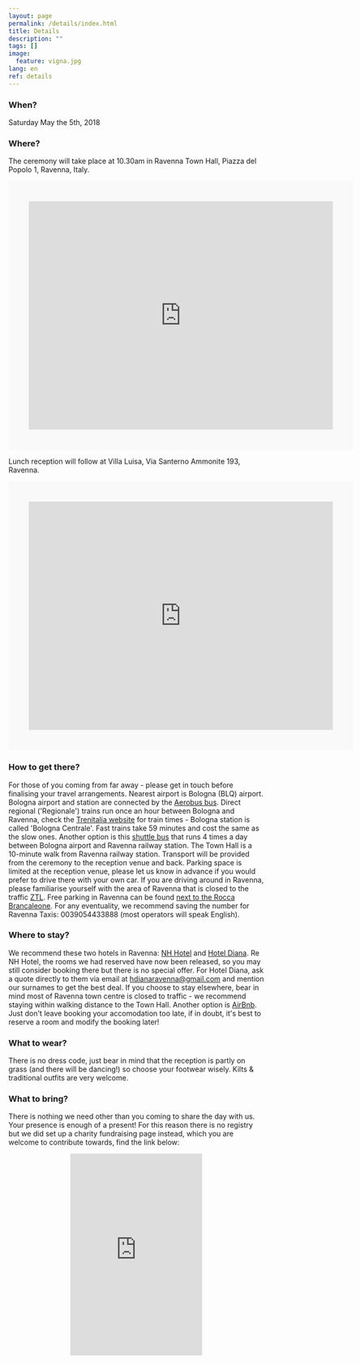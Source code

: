 ```yaml
---
layout: page
permalink: /details/index.html
title: Details
description: ""
tags: []
image:
  feature: vigna.jpg
lang: en
ref: details
---
```



### When?   

Saturday May the 5th, 2018

### Where?   

The ceremony will take place at 10.30am in Ravenna Town Hall, Piazza del Popolo 1, Ravenna, Italy.
<div class="google-maps">
    <iframe src="https://www.google.com/maps/embed?pb=!1m14!1m8!1m3!1d552718.9721252556!2d11.811229583592342!3d44.43532089113919!3m2!1i1024!2i768!4f13.1!3m3!1m2!1s0x0%3A0xbe4eda259187bc7b!2sComune+di+Ravenna!5e0!3m2!1sen!2suk!4v1487937797713" width="600" height="450" frameborder="0" style="border:40px solid #f9f9f9" allowfullscreen></iframe>
</div>  
   
Lunch reception will follow at Villa Luisa, Via Santerno Ammonite 193, Ravenna.   
<div class="google-maps">
    <iframe src="https://www.google.com/maps/embed?pb=!1m18!1m12!1m3!1d11393.051153778155!2d12.06609052031141!3d44.4482824200331!2m3!1f0!2f0!3f0!3m2!1i1024!2i768!4f13.1!3m3!1m2!1s0x477e0726cc087ee7%3A0xcd71323400c1ad51!2sVia+Santerno+Ammonite%2C+193%2C+48124+Ravenna+RA!5e0!3m2!1sen!2sit!4v1495557784304" width="600" height="450" frameborder="0" style="border:40px solid #f9f9f9" allowfullscreen></iframe>
</div>


### How to get there?   
For those of you coming from far away - please get in touch before finalising your travel arrangements. Nearest airport is Bologna (BLQ) airport. Bologna airport and station are connected by the [Aerobus bus](https://aerobus.bo.it/en). Direct regional ('Regionale') trains run once an hour between Bologna and Ravenna, check the [Trenitalia website](http://www.trenitalia.com/tcom-en) for train times - Bologna station is called 'Bologna Centrale'. Fast trains take 59 minutes and cost the same as the slow ones. Another option is this [shuttle bus](http://www.shuttlecrab.it/index_en.php) that runs 4 times a day between Bologna airport and Ravenna railway station. The Town Hall is a 10-minute walk from Ravenna railway station. Transport will be provided from the ceremony to the reception venue and back. Parking space is limited at the reception venue, please let us know in advance if you would prefer to drive there with your own car. If you are driving around in Ravenna, please familiarise yourself with the area of Ravenna that is closed to the traffic [ZTL](http://www.turismo.ra.it/eng/Travel/Getting-around/Limited-traffic-zones-(ZTL)). Free parking in Ravenna can be found [next to the Rocca Brancaleone](https://goo.gl/maps/ap1VQKKn2M32). For any eventuality, we recommend saving the number for Ravenna Taxis: 0039054433888 (most operators will speak English).

### Where to stay?   
We recommend these two hotels in Ravenna: [NH Hotel](https://www.nh-hotels.com/hotel/nh-ravenna) and [Hotel Diana](http://www.hoteldiana.ra.it/). Re NH Hotel, the rooms we had reserved have now been released, so you may still consider booking there but there is no special offer. For Hotel Diana, ask a quote directly to them via email at hdianaravenna@gmail.com and mention our surnames to get the best deal. If you choose to stay elsewhere, bear in mind most of Ravenna town centre is closed to traffic - we recommend staying within walking distance to the Town Hall. Another option is [AirBnb](https://www.airbnb.com/). Just don't leave booking your accomodation too late, if in doubt, it's best to reserve a room and modify the booking later!      

### What to wear?   
There is no dress code, just bear in mind that the reception is partly on grass (and there will be dancing!) so choose your footwear wisely. Kilts & traditional outfits are very welcome.

### What to bring?
There is nothing we need other than you coming to share the day with us. Your presence is enough of a present! For this reason there is no registry but we did set up a charity fundraising page instead, which you are welcome to contribute towards, find the link below:   
<div align="center">
<iframe src="https://www.youcaring.com/fundraiser-widget.aspx?frid=766405" width="260" height="398" frameborder="0"></iframe>
</div>






